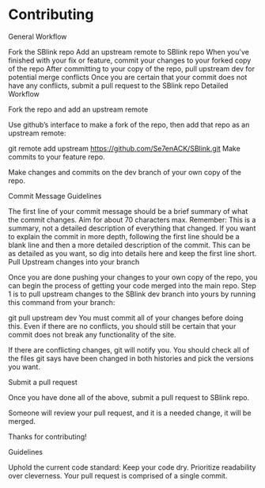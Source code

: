 # Contributing

General Workflow

Fork the SBlink repo
Add an upstream remote to SBlink repo
When you've finished with your fix or feature, commit your changes to your forked copy of the repo
After committing to your copy of the repo, pull upstream dev for potential merge conflicts
Once you are certain that your commit does not have any conflicts, submit a pull request to the SBlink repo
Detailed Workflow

Fork the repo and add an upstream remote

Use github’s interface to make a fork of the repo, then add that repo as an upstream remote:

git remote add upstream https://github.com/Se7enACK/SBlink.git
Make commits to your feature repo.

Make changes and commits on the dev branch of your own copy of the repo.

Commit Message Guidelines

The first line of your commit message should be a brief summary of what the commit changes. Aim for about 70 characters max. Remember: This is a summary, not a detailed description of everything that changed.
If you want to explain the commit in more depth, following the first line should be a blank line and then a more detailed description of the commit. This can be as detailed as you want, so dig into details here and keep the first line short.
Pull Upstream changes into your branch

Once you are done pushing your changes to your own copy of the repo, you can begin the process of getting your code merged into the main repo. Step 1 is to pull upstream changes to the SBlink dev branch into yours by running this command from your branch:

git pull upstream dev
You must commit all of your changes before doing this. Even if there are no conflicts, you should still be certain that your commit does not break any functionality of the site.

If there are conflicting changes, git will notify you. You should check all of the files git says have been changed in both histories and pick the versions you want.

Submit a pull request

Once you have done all of the above, submit a pull request to SBlink repo.

Someone will review your pull request, and it is a needed change, it will be merged.

Thanks for contributing!

Guidelines

Uphold the current code standard:
Keep your code dry.
Prioritize readability over cleverness.
Your pull request is comprised of a single commit.
